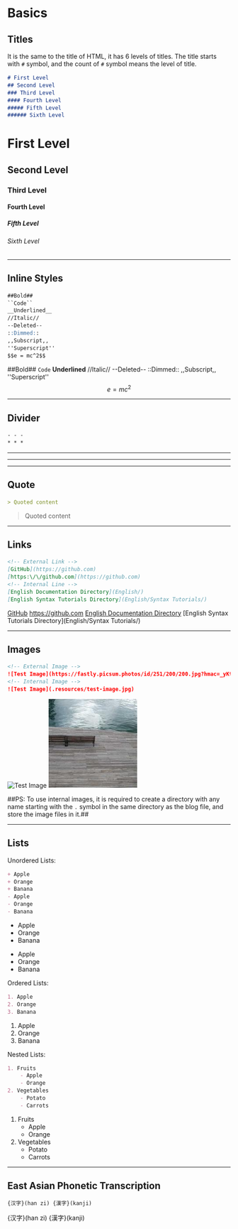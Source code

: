 # Basics

## Titles

It is the same to the title of HTML, it has 6 levels of titles.
The title starts with ``#`` symbol, and the count of ``#`` symbol means the level of title.

```markdown
# First Level
## Second Level
### Third Level
#### Fourth Level
##### Fifth Level
###### Sixth Level
```
# First Level
## Second Level
### Third Level
#### Fourth Level
##### Fifth Level
###### Sixth Level

- - -

## Inline Styles

```markdown
##Bold##
``Code``
__Underlined__
//Italic//
--Deleted--
::Dimmed::
,,Subscript,,
''Superscript''
$$e = mc^2$$
```
##Bold##
``Code``
__Underlined__
//Italic//
--Deleted--
::Dimmed::
,,Subscript,,
''Superscript''
$$e = mc^2$$

- - -

## Divider

```markdown
- - -
* * *
```

- - -
* * *

- - -

## Quote

```markdown
> Quoted content
```
> Quoted content

- - -

## Links

```markdown
<!-- External Link -->
[GitHub](https://github.com)
[https:\/\/github.com](https://github.com)
<!-- Internal Line -->
[English Documentation Directory](English/)
[English Syntax Tutorials Directory](English/Syntax Tutorials/)
```
[GitHub](https://github.com)
[https:\/\/github.com](https://github.com)
[English Documentation Directory](English/)
[English Syntax Tutorials Directory](English/Syntax Tutorials/)

- - -

## Images

```markdown
<!-- External Image -->
![Test Image](https://fastly.picsum.photos/id/251/200/200.jpg?hmac=_yKttpPQLBisFkKPMRolKUyfZ89QQpENncPdrg8a1J0)
<!-- Internal Image -->
![Test Image](.resources/test-image.jpg)
```
![Test Image](https://fastly.picsum.photos/id/251/200/200.jpg?hmac=_yKttpPQLBisFkKPMRolKUyfZ89QQpENncPdrg8a1J0)
![Test Image](.resources/test-image.jpg)

##PS: To use internal images, it is required to create a directory with any name starting with the ``.`` symbol in the same directory as the blog file, and store the image files in it.##

- - -

## Lists

Unordered Lists:
```markdown
+ Apple
+ Orange
+ Banana
- Apple
- Orange
- Banana
```
+ Apple
+ Orange
+ Banana
- Apple
- Orange
- Banana

Ordered Lists:
```markdown
1. Apple
2. Orange
3. Banana
```
1. Apple
2. Orange
3. Banana

Nested Lists:
```markdown
1. Fruits
    - Apple
    - Orange
2. Vegetables
    - Potato
    - Carrots
```
1. Fruits  
    - Apple
    - Orange
2. Vegetables
    - Potato
    - Carrots

- - -

## East Asian Phonetic Transcription

```markdown
{汉字}(han zi) {漢字}(kanji)
```
{汉字}(han zi) {漢字}(kanji)

